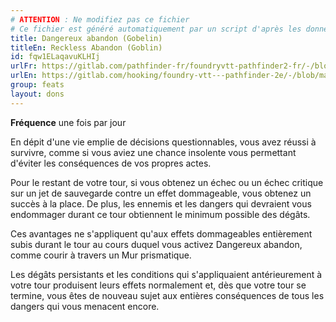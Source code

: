 ```yaml
---
# ATTENTION : Ne modifiez pas ce fichier
# Ce fichier est généré automatiquement par un script d'après les données du module Foundry VTT officiel et de sa traduction
title: Dangereux abandon (Gobelin)
titleEn: Reckless Abandon (Goblin)
id: fqw1ELaqavuKLHIj
urlFr: https://gitlab.com/pathfinder-fr/foundryvtt-pathfinder2-fr/-/blob/master/data/feats/fqw1ELaqavuKLHIj.htm
urlEn: https://gitlab.com/hooking/foundry-vtt---pathfinder-2e/-/blob/master/packs/data/feats.db/reckless-abandon-goblin.json
group: feats
layout: dons
---
```

**Fréquence** une fois par jour

En dépit d'une vie emplie de décisions questionnables, vous avez réussi à survivre, comme si vous aviez une chance insolente vous permettant d'éviter les conséquences de vos propres actes.

Pour le restant de votre tour, si vous obtenez un échec ou un échec critique sur un jet de sauvegarde contre un effet dommageable, vous obtenez un succès à la place. De plus, les ennemis et les dangers qui devraient vous endommager durant ce tour obtiennent le minimum possible des dégâts.

Ces avantages ne s'appliquent qu'aux effets dommageables entièrement subis durant le tour au cours duquel vous activez Dangereux abandon, comme courir à travers un <a class="entity-link" data-pack="pf2e.spells-srd" data-id="iL6TujgTCtRRa0Y0" draggable="true">Mur prismatique</a>.

Les dégâts persistants et les conditions qui s'appliquaient antérieurement à votre tour produisent leurs effets normalement et, dès que votre tour se termine, vous êtes de nouveau sujet aux entières conséquences de tous les dangers qui vous menacent encore.


